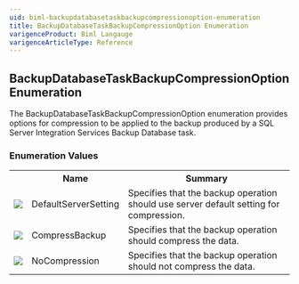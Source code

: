 ```yaml
---
uid: biml-backupdatabasetaskbackupcompressionoption-enumeration
title: BackupDatabaseTaskBackupCompressionOption Enumeration
varigenceProduct: Biml Langauge
varigenceArticleType: Reference
---
```


## BackupDatabaseTaskBackupCompressionOption Enumeration<div class="LanguageSummary"><div class ="SummaryItem">The BackupDatabaseTaskBackupCompressionOption enumeration provides options for compression to be applied to the backup produced by a SQL Server Integration Services Backup Database task.</div></div><div class="EnumValueGroup">### Enumeration Values<table id="EnumValue" class="MemberList"><tbody><tr><th class="MemberTypeIconColumnHeader">&nbsp;</th><th class="MemberNameColumnHeader">Name</th><th class="MemberSummaryColumnHeader">Summary</th></tr><tr class="cd0"><td align="center" class="MemberTypeIcon"><img src="enumValue.png"></img></td><td class="MemberName">DefaultServerSetting</td><td class="MemberSummary"><div class ="SummaryItem">Specifies that the backup operation should use server default setting for compression.</div></td></tr><tr class="cd1"><td align="center" class="MemberTypeIcon"><img src="enumValue.png"></img></td><td class="MemberName">CompressBackup</td><td class="MemberSummary"><div class ="SummaryItem">Specifies that the backup operation should compress the data.</div></td></tr><tr class="cd0"><td align="center" class="MemberTypeIcon"><img src="enumValue.png"></img></td><td class="MemberName">NoCompression</td><td class="MemberSummary"><div class ="SummaryItem">Specifies that the backup operation should not compress the data.</div></td></tr></tbody></table></div>